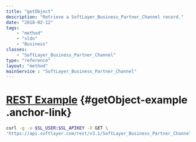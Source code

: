 ```yaml
---
title: "getObject"
description: "Retrieve a SoftLayer_Business_Partner_Channel record."
date: "2018-02-12"
tags:
    - "method"
    - "sldn"
    - "Business"
classes:
    - "SoftLayer_Business_Partner_Channel"
type: "reference"
layout: "method"
mainService : "SoftLayer_Business_Partner_Channel"
---
```


# [REST Example](#getObject-example) <a href="/article/rest/"><i class="fas fa-question"></i></a> {#getObject-example .anchor-link} 
```bash
curl -g -u $SL_USER:$SL_APIKEY -X GET \
'https://api.softlayer.com/rest/v3.1/SoftLayer_Business_Partner_Channel/{SoftLayer_Business_Partner_ChannelID}/getObject'
```
